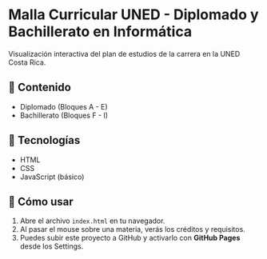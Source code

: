 # Malla Curricular UNED - Diplomado y Bachillerato en Informática

Visualización interactiva del plan de estudios de la carrera en la UNED Costa Rica.

## 📄 Contenido

- Diplomado (Bloques A - E)
- Bachillerato (Bloques F - I)

## 🔧 Tecnologías

- HTML
- CSS
- JavaScript (básico)

## 🚀 Cómo usar

1. Abre el archivo `index.html` en tu navegador.
2. Al pasar el mouse sobre una materia, verás los créditos y requisitos.
3. Puedes subir este proyecto a GitHub y activarlo con **GitHub Pages** desde los Settings.
